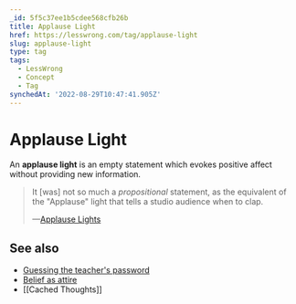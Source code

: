 ```yaml
---
_id: 5f5c37ee1b5cdee568cfb26b
title: Applause Light
href: https://lesswrong.com/tag/applause-light
slug: applause-light
type: tag
tags:
  - LessWrong
  - Concept
  - Tag
synchedAt: '2022-08-29T10:47:41.905Z'
---
```

# Applause Light

An **applause light** is an empty statement which evokes positive affect without providing new information.

> It \[was\] not so much a *propositional* statement, as the equivalent of the "Applause" light that tells a studio audience when to clap.
> 
> —[Applause Lights](http://lesswrong.com/lw/jb/applause_lights/)

## See also

- [Guessing the teacher's password](https://wiki.lesswrong.com/wiki/Guessing_the_teacher's_password) 
- [Belief as attire](https://wiki.lesswrong.com/wiki/Belief_as_attire)
- [[Cached Thoughts]]